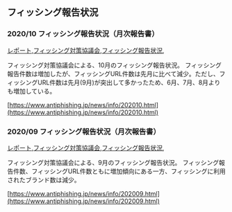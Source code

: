 ## フィッシング報告状況


### 2020/10 フィッシング報告状況（月次報告書）
[レポート](レポート.html),[フィッシング対策協議会](フィッシング対策協議会.html),[フィッシング報告状況](フィッシング報告状況.html),

フィッシング対策協議会による、10月のフィッシング報告状況。
フィッシング報告件数は増加したが、フィッシングURL件数は先月に比べて減少。ただし、フィッシングURL件数は先月(9月)が突出して多かったため、6月、7月、8月よりも増加している。


[https://www.antiphishing.jp/news/info/202010.html](https://www.antiphishing.jp/news/info/202010.html)

### 2020/09 フィッシング報告状況（月次報告書）
[レポート](レポート.html),[フィッシング対策協議会](フィッシング対策協議会.html),[フィッシング報告状況](フィッシング報告状況.html),

フィッシング対策協議会による、9月のフィッシング報告状況。
フィッシング報告件数、フィッシングURL件数ともに増加傾向にある一方、フィッシングに利用されたブランド数は減少。

[https://www.antiphishing.jp/news/info/202009.html](https://www.antiphishing.jp/news/info/202009.html)

